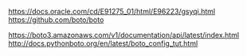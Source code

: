 https://docs.oracle.com/cd/E91275_01/html/E96223/gsyqi.html
https://github.com/boto/boto

https://boto3.amazonaws.com/v1/documentation/api/latest/index.html
http://docs.pythonboto.org/en/latest/boto_config_tut.html